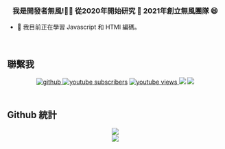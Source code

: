 ### <div align="center">我是開發者無風!👨‍💻 從2020年開始研究 🚀 2021年創立無風團隊 😄</div>  
  

- 🌱 我目前正在學習 Javascript 和 HTMl 編碼。  
    
  
<br/>  


## 聯繫我
<div align="center">
<a href="https://github.com/eason2008212" target="_blank">
<img src=https://img.shields.io/badge/github-%2324292e.svg?&style=for-the-badge&logo=github&logoColor=white alt=github style="margin-bottom: 5px;" />
</a>  
      <a href="https://www.youtube.com/channel/UC_1pLB0aanXZcf17NQblqnw">
     <img alt="youtube subscribers" src="https://github-readme-youtube-stats.herokuapp.com/subscribers/index.php?id=UC_1pLB0aanXZcf17NQblqnw&key=AIzaSyD13Zw08DCzDP2Cq7x7eIEhn6r2tvYphgs&label=Subscribers&style=for-the-badge&color=red&labelColor=ce4630"/></a>
    <a href="https://www.youtube.com/channel/UC_1pLB0aanXZcf17NQblqnw">
     <img alt="youtube views" src="https://github-readme-youtube-stats.herokuapp.com/views/index.php?id=UC_1pLB0aanXZcf17NQblqnw&key=AIzaSyD13Zw08DCzDP2Cq7x7eIEhn6r2tvYphgs&label=View+Count&style=for-the-badge&color=blue&labelColor=0b689d"/>
  <a href="https://discord.gg/uaWYGM2dv9" alt="無風團隊工作室 | 代購 | 託管">
    <img src="https://img.shields.io/discord/802505352251703298?color=7289DA&labelColor=4a64bd&logo=discord&logoColor=white&style=for-the-badge"/></a></a>
    <a href="https://windless.net">
      <img src="https://img.shields.io/badge/Web%20by-windless.net%20%E2%86%92-gray.svg?colorA=61c265&colorB=4CAF50&style=for-the-badge"/></a>
</div>  
  

<br/>  


## Github 統計  
<div align="center"><img src="https://github-readme-stats.vercel.app/api/top-langs/?username=windlessme&hide_border=true&layout=compact" align="center" /></div>  

<div align="center"><img src="https://github-readme-stats.vercel.app/api?username=windlessme&show_icons=true&count_private=true&hide_border=true" align="center" /></div>   
